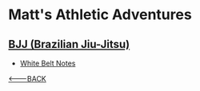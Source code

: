# Matt's Athletic Adventures

## [BJJ (Brazilian Jiu-Jitsu)](https://en.wikipedia.org/wiki/Brazilian_jiu-jitsu)

- [White Belt Notes](whiteBelt.md)

[<---BACK](../README.md)
